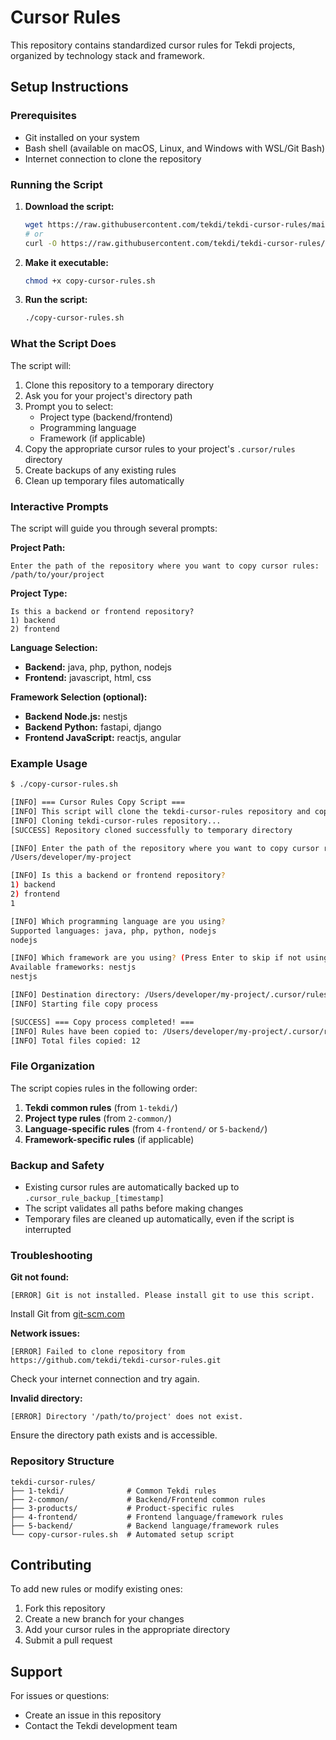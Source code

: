 # Cursor Rules

This repository contains standardized cursor rules for Tekdi projects, organized by technology stack and framework.

##  Setup Instructions

### Prerequisites

- Git installed on your system
- Bash shell (available on macOS, Linux, and Windows with WSL/Git Bash)
- Internet connection to clone the repository

### Running the Script

1. **Download the script:**
   ```bash
   wget https://raw.githubusercontent.com/tekdi/tekdi-cursor-rules/main/copy-cursor-rules.sh
   # or
   curl -O https://raw.githubusercontent.com/tekdi/tekdi-cursor-rules/main/copy-cursor-rules.sh
   ```

2. **Make it executable:**
   ```bash
   chmod +x copy-cursor-rules.sh
   ```

3. **Run the script:**
   ```bash
   ./copy-cursor-rules.sh
   ```

### What the Script Does

The script will:
1. Clone this repository to a temporary directory
2. Ask you for your project's directory path
3. Prompt you to select:
   - Project type (backend/frontend)
   - Programming language
   - Framework (if applicable)
4. Copy the appropriate cursor rules to your project's `.cursor/rules` directory
5. Create backups of any existing rules
6. Clean up temporary files automatically

### Interactive Prompts

The script will guide you through several prompts:

**Project Path:**
```
Enter the path of the repository where you want to copy cursor rules:
/path/to/your/project
```

**Project Type:**
```
Is this a backend or frontend repository?
1) backend
2) frontend
```

**Language Selection:**
- **Backend:** java, php, python, nodejs
- **Frontend:** javascript, html, css

**Framework Selection (optional):**
- **Backend Node.js:** nestjs
- **Backend Python:** fastapi, django
- **Frontend JavaScript:** reactjs, angular

### Example Usage

```bash
$ ./copy-cursor-rules.sh

[INFO] === Cursor Rules Copy Script ===
[INFO] This script will clone the tekdi-cursor-rules repository and copy the appropriate rules to your project.
[INFO] Cloning tekdi-cursor-rules repository...
[SUCCESS] Repository cloned successfully to temporary directory

[INFO] Enter the path of the repository where you want to copy cursor rules:
/Users/developer/my-project

[INFO] Is this a backend or frontend repository?
1) backend
2) frontend
1

[INFO] Which programming language are you using?
Supported languages: java, php, python, nodejs
nodejs

[INFO] Which framework are you using? (Press Enter to skip if not using any specific framework)
Available frameworks: nestjs
nestjs

[INFO] Destination directory: /Users/developer/my-project/.cursor/rules
[INFO] Starting file copy process

[SUCCESS] === Copy process completed! ===
[INFO] Rules have been copied to: /Users/developer/my-project/.cursor/rules
[INFO] Total files copied: 12
```

### File Organization

The script copies rules in the following order:
1. **Tekdi common rules** (from `1-tekdi/`)
2. **Project type rules** (from `2-common/`)
3. **Language-specific rules** (from `4-frontend/` or `5-backend/`)
4. **Framework-specific rules** (if applicable)

### Backup and Safety

- Existing cursor rules are automatically backed up to `.cursor_rule_backup_[timestamp]`
- The script validates all paths before making changes
- Temporary files are cleaned up automatically, even if the script is interrupted

### Troubleshooting

**Git not found:**
```
[ERROR] Git is not installed. Please install git to use this script.
```
Install Git from [git-scm.com](https://git-scm.com/)

**Network issues:**
```
[ERROR] Failed to clone repository from https://github.com/tekdi/tekdi-cursor-rules.git
```
Check your internet connection and try again.

**Invalid directory:**
```
[ERROR] Directory '/path/to/project' does not exist.
```
Ensure the directory path exists and is accessible.

### Repository Structure

```
tekdi-cursor-rules/
├── 1-tekdi/              # Common Tekdi rules
├── 2-common/             # Backend/Frontend common rules
├── 3-products/           # Product-specific rules
├── 4-frontend/           # Frontend language/framework rules
├── 5-backend/            # Backend language/framework rules
└── copy-cursor-rules.sh  # Automated setup script
```

## Contributing

To add new rules or modify existing ones:
1. Fork this repository
2. Create a new branch for your changes
3. Add your cursor rules in the appropriate directory
4. Submit a pull request

## Support

For issues or questions:
- Create an issue in this repository
- Contact the Tekdi development team